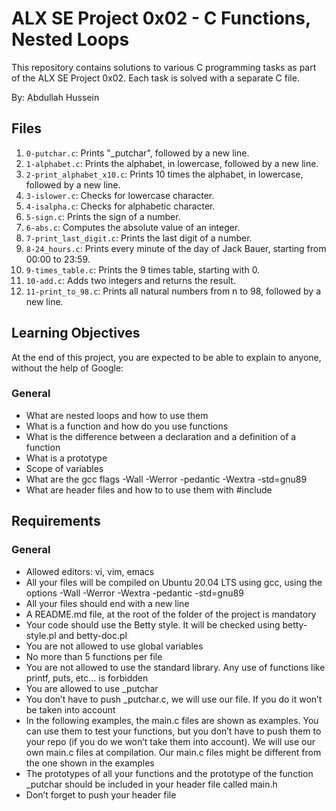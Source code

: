 # ALX SE Project 0x02 - C Functions, Nested Loops

This repository contains solutions to various C programming tasks as part of the ALX SE Project 0x02. Each task is solved with a separate C file.

By: Abdullah Hussein

## Files

1. `0-putchar.c`: Prints "_putchar", followed by a new line.
2. `1-alphabet.c`: Prints the alphabet, in lowercase, followed by a new line.
3. `2-print_alphabet_x10.c`: Prints 10 times the alphabet, in lowercase, followed by a new line.
4. `3-islower.c`: Checks for lowercase character.
5. `4-isalpha.c`: Checks for alphabetic character.
6. `5-sign.c`: Prints the sign of a number.
7. `6-abs.c`: Computes the absolute value of an integer.
8. `7-print_last_digit.c`: Prints the last digit of a number.
9. `8-24_hours.c`: Prints every minute of the day of Jack Bauer, starting from 00:00 to 23:59.
10. `9-times_table.c`: Prints the 9 times table, starting with 0.
11. `10-add.c`: Adds two integers and returns the result.
12. `11-print_to_98.c`: Prints all natural numbers from n to 98, followed by a new line.

## Learning Objectives

At the end of this project, you are expected to be able to explain to anyone, without the help of Google:

### General
- What are nested loops and how to use them
- What is a function and how do you use functions
- What is the difference between a declaration and a definition of a function
- What is a prototype
- Scope of variables
- What are the gcc flags -Wall -Werror -pedantic -Wextra -std=gnu89
- What are header files and how to to use them with #include

## Requirements

### General
- Allowed editors: vi, vim, emacs
- All your files will be compiled on Ubuntu 20.04 LTS using gcc, using the options -Wall -Werror -Wextra -pedantic -std=gnu89
- All your files should end with a new line
- A README.md file, at the root of the folder of the project is mandatory
- Your code should use the Betty style. It will be checked using betty-style.pl and betty-doc.pl
- You are not allowed to use global variables
- No more than 5 functions per file
- You are not allowed to use the standard library. Any use of functions like printf, puts, etc… is forbidden
- You are allowed to use _putchar
- You don’t have to push _putchar.c, we will use our file. If you do it won’t be taken into account
- In the following examples, the main.c files are shown as examples. You can use them to test your functions, but you don’t have to push them to your repo (if you do we won’t take them into account). We will use our own main.c files at compilation. Our main.c files might be different from the one shown in the examples
- The prototypes of all your functions and the prototype of the function _putchar should be included in your header file called main.h
- Don’t forget to push your header file
